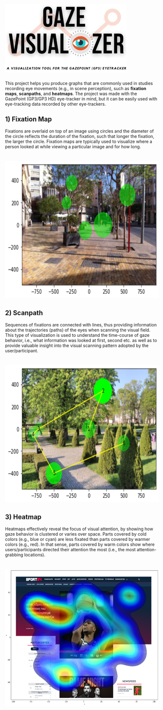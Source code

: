 # <img src = "https://github.com/n3urovirtual/Gaze_Visualizer/blob/main/Images/Gaze_vis_logo.jpg" width = 400, height = 225>
 This project helps you produce graphs that are commonly used in studies recording eye movements (e.g., in scene perception), such as **fixation maps**, **scanpaths**, and **heatmaps**. The project was made with the GazePoint (GP3/GP3 HD) eye-tracker in mind, but it can be easily used with eye-tracking data recorded by other eye-trackers. 

## 1) Fixation Map
Fixations are overlaid on top of an image using circles and the diameter of the circle reflects the duration of the fixation, such that longer the fixation, the larger the circle. Fixation maps are typically used to visualize where a person looked at while viewing a particular image and for how long.
# <img src = "https://github.com/n3urovirtual/Gaze_Visualizer/blob/main/Images/fix_map_figure.png" width = 700, height = 450>

## 2) Scanpath
Sequences of fixations are connected with lines, thus providing information about the trajectories (paths) of the eyes when scanning the visual field. This type of visualization is used to understand the time-course of gaze behavior, i.e., what information was looked at first, second etc. as well as to provide valuable insight into the visual scanning pattern adopted by the user/participant. 
# <img src = "https://github.com/n3urovirtual/Gaze_Visualizer/blob/main/Images/scanpath_figure.png" width = 700, height = 450>

## 3) Heatmap
Heatmaps effectively reveal the focus of visual attention, by showing how gaze behavior is clustered or varies over space. Parts covered by cold colors (e.g., blue or cyan) are less fixated than parts covered by warmer colors (e.g., red). In that sense, parts covered by warm colors show where users/participants directed their attention the most (i.e., the most attention-grabbing locations). 
# <img src = "https://github.com/n3urovirtual/Gaze_Visualizer/blob/main/Images/heatmap_figure.png" width = 700, height = 450>

